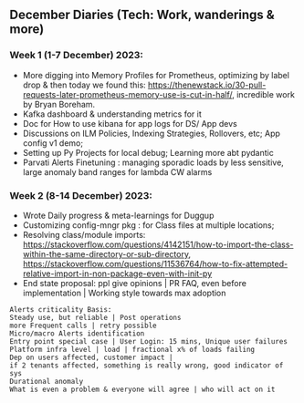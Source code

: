 ## December Diaries (Tech: Work, wanderings & more)

### Week 1 (1-7 December) 2023:

- More digging into Memory Profiles for Prometheus, optimizing by label drop & then today we found this: https://thenewstack.io/30-pull-requests-later-prometheus-memory-use-is-cut-in-half/,
incredible work by Bryan Boreham.
- Kafka dashboard & understanding metrics for it
- Doc for How to use kibana for app logs for DS/ App devs
- Discussions on ILM Policies, Indexing Strategies, Rollovers, etc; App config v1 demo;
-  Setting up Py Projects for local debug; Learning more abt pydantic
-  Parvati Alerts Finetuning : managing sporadic loads by less sensitive, large anomaly band ranges for lambda CW alarms

### Week 2 (8-14 December) 2023:
-  Wrote Daily progress & meta-learnings for Duggup
-  Customizing config-mngr pkg : for Class files at multiple locations;
-  Resolving class/module imports: https://stackoverflow.com/questions/4142151/how-to-import-the-class-within-the-same-directory-or-sub-directory,
https://stackoverflow.com/questions/11536764/how-to-fix-attempted-relative-import-in-non-package-even-with-init-py
- End state proposal: ppl give opinions | PR FAQ, even before implementation |  Working style towards max adoption

```
Alerts criticality Basis:
Steady use, but reliable | Post operations
more Frequent calls | retry possible
Micro/macro Alerts identification
Entry point special case | User Login: 15 mins, Unique user failures
Platform infra level | load | fractional x% of loads failing
Dep on users affected, customer impact | 
if 2 tenants affected, something is really wrong, good indicator of sys
Durational anomaly
What is even a problem & everyone will agree | who will act on it
```
